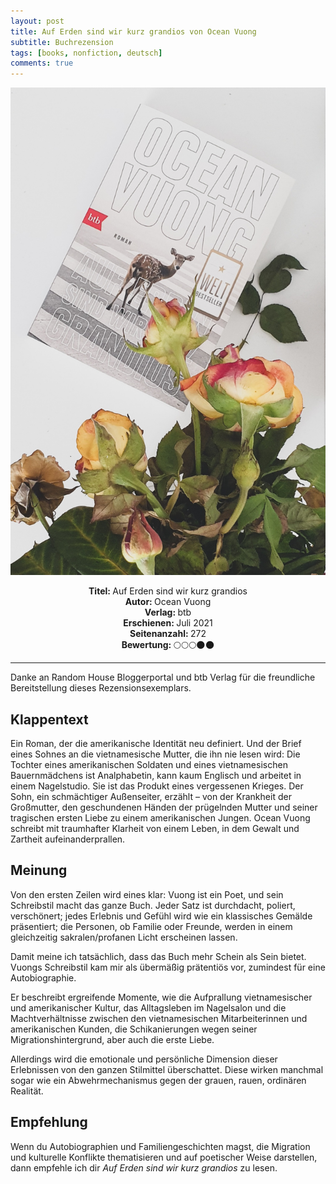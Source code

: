 ```yaml
---
layout: post
title: Auf Erden sind wir kurz grandios von Ocean Vuong
subtitle: Buchrezension
tags: [books, nonfiction, deutsch]
comments: true
---
```


![cover1](../assets/img/auferden.jpg)

<div align="center"><strong>Titel: </strong>Auf Erden sind wir kurz grandios</div>
<div align="center"><strong>Autor: </strong>Ocean Vuong</div>
<div align="center"><strong>Verlag: </strong>btb</div>
<div align="center"><strong>Erschienen: </strong>Juli 2021</div>
<div align="center"><strong>Seitenanzahl: </strong>272</div>
<div align="center"><strong>Bewertung: </strong>🌕🌕🌕🌑🌑 </div>

___

Danke an Random House Bloggerportal und btb Verlag für die freundliche Bereitstellung dieses Rezensionsexemplars. 

## Klappentext
Ein Roman, der die amerikanische Identität neu definiert. Und der Brief eines Sohnes an die vietnamesische Mutter, die ihn nie lesen wird: Die Tochter eines amerikanischen Soldaten und eines vietnamesischen Bauernmädchens ist Analphabetin, kann kaum Englisch und arbeitet in einem Nagelstudio. Sie ist das Produkt eines vergessenen Krieges. Der Sohn, ein schmächtiger Außenseiter, erzählt – von der Krankheit der Großmutter, den geschundenen Händen der prügelnden Mutter und seiner tragischen ersten Liebe zu einem amerikanischen Jungen. Ocean Vuong schreibt mit traumhafter Klarheit von einem Leben, in dem Gewalt und Zartheit aufeinanderprallen.

## Meinung
Von den ersten Zeilen wird eines klar: Vuong ist ein Poet, und sein Schreibstil macht das ganze Buch. Jeder Satz ist durchdacht, poliert, verschönert; jedes Erlebnis und Gefühl wird wie ein klassisches Gemälde präsentiert; die Personen, ob Familie oder Freunde, werden in einem gleichzeitig sakralen/profanen Licht erscheinen lassen.

Damit meine ich tatsächlich, dass das Buch mehr Schein als Sein bietet. Vuongs Schreibstil kam mir als übermäßig prätentiös vor, zumindest für eine Autobiographie.

Er beschreibt ergreifende Momente, wie die Aufprallung vietnamesischer und amerikanischer Kultur, das Alltagsleben im Nagelsalon und die Machtverhältnisse zwischen den vietnamesischen Mitarbeiterinnen und amerikanischen Kunden, die Schikanierungen wegen seiner Migrationshintergrund, aber auch die erste Liebe.

Allerdings wird die emotionale und persönliche Dimension dieser Erlebnissen von den ganzen Stilmittel überschattet. Diese wirken manchmal sogar wie ein Abwehrmechanismus gegen der grauen, rauen, ordinären Realität.

## Empfehlung
Wenn du Autobiographien und Familiengeschichten magst, die Migration und kulturelle Konflikte thematisieren und auf poetischer Weise darstellen, dann empfehle ich dir *Auf Erden sind wir kurz grandios* zu lesen.